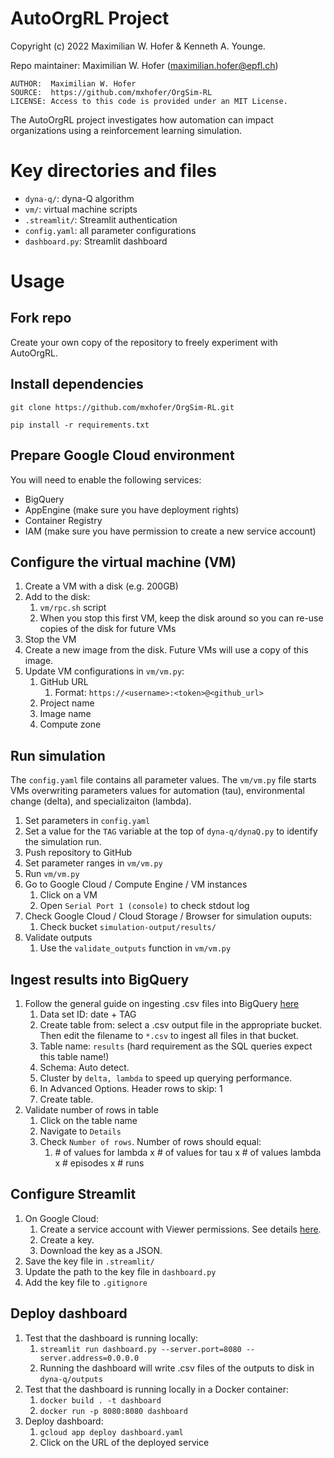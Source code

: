 # AutoOrgRL Project

Copyright (c) 2022 Maximilian W. Hofer & Kenneth A. Younge.

Repo maintainer: Maximilian W. Hofer ([maximilian.hofer@epfl.ch](mailto:maximilian.hofer@epfl.ch))

	AUTHOR:  Maximilian W. Hofer  
	SOURCE:  https://github.com/mxhofer/OrgSim-RL  
	LICENSE: Access to this code is provided under an MIT License.  

The AutoOrgRL project investigates how automation can impact organizations using a reinforcement learning simulation.

# Key directories and files

- `dyna-q/`: dyna-Q algorithm 
- `vm/`: virtual machine scripts
- `.streamlit/`: Streamlit authentication
- `config.yaml`: all parameter configurations
- `dashboard.py`: Streamlit dashboard

# Usage
## Fork repo

Create your own copy of the repository to freely experiment with AutoOrgRL.

## Install dependencies

`git clone https://github.com/mxhofer/OrgSim-RL.git`

`pip install -r requirements.txt`

## Prepare Google Cloud environment

You will need to enable the following services:

- BigQuery
- AppEngine (make sure you have deployment rights)
- Container Registry 
- IAM (make sure you have permission to create a new service account) 

## Configure the virtual machine (VM)

1. Create a VM with a disk (e.g. 200GB)
2. Add to the disk: 
   1. `vm/rpc.sh` script
   2. When you stop this first VM, keep the disk around so you can re-use copies of the disk for future VMs
3. Stop the VM
4. Create a new image from the disk. Future VMs will use a copy of this image.
5. Update VM configurations in `vm/vm.py`:
   1. GitHub URL
      1. Format: `https://<username>:<token>@<github_url>`
   2. Project name
   3. Image name
   4. Compute zone 

## Run simulation

The `config.yaml` file contains all parameter values. The `vm/vm.py` file starts VMs overwriting parameters values for automation (tau), environmental change (delta), and specializaiton (lambda).

1. Set parameters in `config.yaml` 
2. Set a value for the `TAG` variable at the top of `dyna-q/dynaQ.py` to identify the simulation run.
3. Push repository to GitHub 
4. Set parameter ranges in `vm/vm.py`
5. Run `vm/vm.py`
6. Go to Google Cloud / Compute Engine / VM instances
   1. Click on a VM
   2. Open `Serial Port 1 (console)` to check stdout log
7. Check Google Cloud / Cloud Storage / Browser for simulation ouputs:
   1. Check bucket `simulation-output/results/`
8. Validate outputs
   1. Use the `validate_outputs` function in `vm/vm.py`

## Ingest results into BigQuery

1. Follow the general guide on ingesting .csv files into BigQuery [here](https://cloud.google.com/bigquery/docs/loading-data-cloud-storage-csv#console)
   1. Data set ID: date + TAG
   2. Create table from: select a .csv output file in the appropriate bucket. Then edit the filename to `*.csv` to ingest all files in that bucket.
   3. Table name: `results` (hard requirement as the SQL queries expect this table name!)
   4. Schema: Auto detect.
   5. Cluster by `delta, lambda` to speed up querying performance.
   6. In Advanced Options. Header rows to skip: 1
   7. Create table.
2. Validate number of rows in table
   1. Click on the table name
   2. Navigate to `Details`
   3. Check `Number of rows`. Number of rows should equal:
      1. \# of values for lambda x \# of values for tau x \# of values lambda x \# episodes x \# runs 

## Configure Streamlit

1. On Google Cloud: 
   1. Create a service account with Viewer permissions. See details [here](https://docs.streamlit.io/knowledge-base/tutorials/databases/bigquery).
   2. Create a key. 
   3. Download the key as a JSON. 
2. Save the key file in `.streamlit/`
3. Update the path to the key file in `dashboard.py`
4. Add the key file to `.gitignore`

## Deploy dashboard

1. Test that the dashboard is running locally:
   1. `streamlit run dashboard.py --server.port=8080 --server.address=0.0.0.0`
   2. Running the dashboard will write .csv files of the outputs to disk in `dyna-q/outputs`
2. Test that the dashboard is running locally in a Docker container:
   1. `docker build . -t dashboard`
   2. `docker run -p 8080:8080 dashboard`
3. Deploy dashboard:
   1. `gcloud app deploy dashboard.yaml`
   2. Click on the URL of the deployed service

